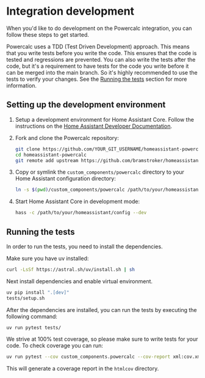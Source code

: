 # Integration development

When you'd like to do development on the Powercalc integration, you can follow these steps to get started.

Powercalc uses a TDD (Test Driven Development) approach. This means that you write tests before you write the code. This ensures that the code is tested and regressions are prevented.
You can also write the tests after the code, but it's a requirement to have tests for the code you write before it can be merged into the main branch.
So it's highly recommended to use the tests to verify your changes. See the [Running the tests](#running-the-tests) section for more information.

## Setting up the development environment

1. Setup a development environment for Home Assistant Core. Follow the instructions on the [Home Assistant Developer Documentation](https://developers.home-assistant.io/docs/development_environment).
2. Fork and clone the Powercalc repository:

    ```bash
    git clone https://github.com/YOUR_GIT_USERNAME/homeassistant-powercalc
    cd homeassistant-powercalc
    git remote add upstream https://github.com/bramstroker/homeassistant-powercalc.git
    ```

3. Copy or symlink the `custom_components/powercalc` directory to your Home Assistant configuration directory:

    ```bash
    ln -s $(pwd)/custom_components/powercalc /path/to/your/homeassistant/config/custom_components/powercalc
    ```

4. Start Home Assistant Core in development mode:

    ```bash
    hass -c /path/to/your/homeassistant/config --dev
    ```

## Running the tests

In order to run the tests, you need to install the dependencies.

Make sure you have uv installed:

```bash
curl -LsSf https://astral.sh/uv/install.sh | sh
```

Next install dependencies and enable virtual environment.

```bash
uv pip install ".[dev]"
tests/setup.sh
```

After the dependencies are installed, you can run the tests by executing the following command:

```bash
uv run pytest tests/
```

We strive at 100% test coverage, so please make sure to write tests for your code.
To check coverage you can run:

```bash
uv run pytest --cov custom_components.powercalc --cov-report xml:cov.xml --cov-report html tests/
```

This will generate a coverage report in the `htmlcov` directory.
